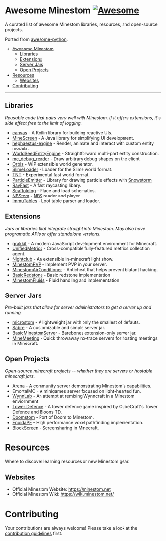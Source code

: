 # Awesome Minestom [![Awesome](https://cdn.rawgit.com/sindresorhus/awesome/d7305f38d29fed78fa85652e3a63e154dd8e8829/media/badge.svg)](https://github.com/sindresorhus/awesome)

A curated list of awesome Minestom libraries, resources, and open-source projects.

Ported from [awesome-python](https://github.com/vinta/awesome-python).

- [Awesome Minestom](#awesome-minestom)
    - [Libraries](#libraries)
    - [Extensions](#extensions)
    - [Server Jars](#server-jars)
    - [Open Projects](#open-projects)
- [Resources](#resources)
    - [Websites](#websites)
- [Contributing](#contributing)

---

## Libraries

*Reusable code that pairs very well with Minestom. If it offers extensions, it's side effect free to the limit of logging.*

* [canvas](https://github.com/mworzala/canvas) - A Kotlin library for building reactive UIs.
* [MineScreen](https://github.com/kiip1/MineScreen) - A Java library for simplifying UI development.
* [hephaestus-engine](https://github.com/unnamed/hephaestus-engine) - Render, animate and interact with custom entity models.
* [WorldSeedEntityEngine](https://github.com/WorldSeedGames/WorldSeedEntityEngine) - Straightforward multi-part entity construction.
* [mc_debug_render](https://github.com/mworzala/mc_debug_renderer) - Draw arbitrary debug shapes on the client
* [Orbis](https://github.com/AzortisCode/Orbis) - WIP extensible world generator.
* [SlimeLoader](https://github.com/CatDevz/SlimeLoader) - Loader for the Slime world format.
* [TNT](https://github.com/EmortalMC/TNT) - Experimental fast world format.
* [ParticleEmitter](https://github.com/WorldSeedGames/ParticleEmitter) - Library for drawing particle effects with [Snowstorm](https://snowstorm.app/)
* [RayFast](https://github.com/emortalmc/Rayfast) - A fast raycasting libary.
* [Scaffolding](https://github.com/HyperaDev/Scaffolding) - Place and load schematics.
* [NBStom](https://github.com/emortalmc/NBStom) - [NBS](https://opennbs.org/) reader and player.
* [ImmuTables](https://github.com/GoldenStack/ImmuTables) - Loot table parser and loader.

## Extensions

*Jars or libraries that integrate straight into Minestom. May also have programatic APIs or offer standalone versions.*

* [grakkit](https://github.com/grakkit/grakkit) - A modern JavaScript development environment for Minecraft.
* [UnifiedMetrics](https://github.com/Cubxity/UnifiedMetrics/) - Cross-compatible fully-featured metrics collection agent.
* [Nightclub](https://github.com/dev-hydrogen/Nightclub) - An extensible in-minecraft light show.
* [MinestomPVP](https://github.com/TogAr2/MinestomPvP) - Implement PVP in your server.
* [MinestomAirConditioner](https://github.com/LooFifteen/MinestomAirConditioner) - Anticheat that helps prevent blatant hacking.
* [BasicRedstone](https://github.com/TogAr2/BasicRedstone) - Basic redstone implementation
* [MinestomFluids](https://github.com/TogAr2/MinestomFluids) - Fluid handling and implementation

## Server Jars

*Pre-built jars that allow for server administrators to get a server up and running*

* [microstom](https://github.com/KlainStom/microstom) - A lightweight jar with only the smallest of defauts.
* [Sabre](https://github.com/Project-Cepi/Sabre) - A customizable and simple server jar.
* [BasicMinestomServer](https://github.com/Protonull/BasicMinestomServer) - Barebones extension-only server jar.
* [MineMeeting](https://github.com/iceBear67/MineMeeting) - Quick throwaway no-trace servers for hosting meetings in Minecraft.

## Open Projects

*Open-source minecraft projects -- whether they are servers or hostable minecraft jars.*

* [Arena](https://github.com/Minestom/Arena) - A community server demonstrating Minestom's capabilities.
* [EmortalMC](https://github.com/EmortalMC) - A minigames server focused on light-hearted fun.
* [WynnLab](https://github.com/WynnLab/WynnLab-Minestom) - An attempt at remixing Wynncraft in a Minestom enviornment
* [Tower Defence](https://github.com/towerdefence-cc/tower-defence) - A tower defence game inspired by CubeCraft's Tower Defence and Bloons TD.
* [Doomstom](https://github.com/Peter-Crawley/Doomstom) - Port of Doom to Minestom.
* [EnoidaPF](https://github.com/RinesThaix/EnodiaPF) - High performance voxel pathfinding implementation.
* [BlockScreen](https://github.com/emortaldev/blockscreen) - Screensharing in Minecraft.

# Resources

Where to discover learning resources or new Minestom gear.

## Websites

* Official Minestom Website: https://minestom.net
* Official Minestom Wiki: https://wiki.minestom.net/

# Contributing

Your contributions are always welcome! Please take a look at the [contribution guidelines](https://github.com/LeoDog896/awesome-minestom/blob/main/CONTRIBUTING.md) first.
